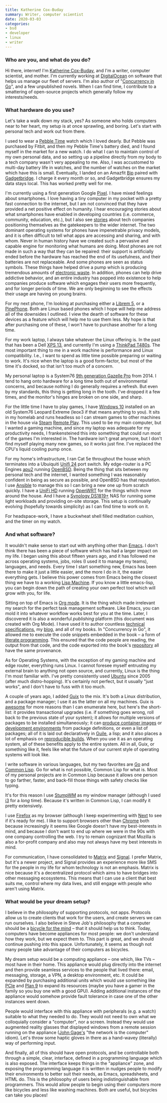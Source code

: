 ```yaml
---
title: Katherine Cox-Buday
summary: Writer, computer scientist 
date: 2020-03-03
categories:
- bsd
- developer
- linux
- writer
---
```


### Who are you, and what do you do?

Hi there, internet! I'm [Katherine Cox-Buday](https://katherine.cox-buday.com/ "Katherine's website."), and I'm a writer, computer scientist, and mother. I'm currently working at [DigitalOcean][] on software that helps us manage our fleet of servers. I'm also author of "[Concurrency in Go](https://katherine.cox-buday.com/concurrency-in-go/ "Katherine's book on Go concurrency.")", and a few unpublished novels. When I can find time, I contribute to a smattering of open-source projects which generally follow my interests/needs.

### What hardware do you use?

Let's take a walk down my stack, yes? As someone who holds computers near to her heart, my setup is at once sprawling, and boring. Let's start with personal tech and work out from there.

I used to wear a [Pebble Time][pebble-time] watch which I loved dearly. But Pebble was purchased by Fitbit, and then my Pebble Time's battery died, and I found myself in the market for a new watch. I do what I can to maintain control of my own personal data, and so setting up a pipeline directly from my body to a tech company wasn't very appealing to me. Also, I was accustomed to multi-day battery life in watches, and the number of watches on the market which have this is small. Eventually, I landed on an Amazfit [Bip][bip.2] paired with [Gadgetbridge][]. I charge it every month or so, and Gadgetbridge ensures my data stays local. This has worked pretty well for me.

I'm currently using a first generation Google [Pixel][]. I have mixed feelings about smartphones. I love having a tiny computer in my pocket with a pretty fast connection to the internet, but I am not convinced that they have provided a net positive effect on humanity. I hear encouraging stories about what smartphones have enabled in developing countries (i.e. commerce, community, education, etc.), but I also see [stories](https://www.wired.com/2016/01/facebook-zuckerberg-internet-org/ "A Wired article about Facebook's goal of connecting the whole world.") about tech companies positioning themselves as the gatekeepers to the wider internet. The two dominant operating systems for phones have impenetrable privacy models, and it is often difficult to tell what apps are accessing and sharing, and with whom. Never in human history have we created such a pervasive and capable engine for monitoring what humans are doing. Most phones are not made in such a way that they can be repaired: their support is artificially ended before the hardware has reached the end of its usefulness, and their batteries are not replaceable. And some phones are seen as status symbols. These things have helped drive a pump which is producing tremendous amounts of [electronic waste](https://en.wikipedia.org/wiki/Electronic_waste "The Wikipedia entry on electronic waste."). In addition, phones can help drive addictive behavior, and an entire industry has popped into existence to help companies produce software which engages their users more frequently, and for longer periods of time. We are only beginning to see the effects their usage are having on young brains.

For my next phone, I'm looking at purchasing either a [Librem 5][librem-5], or a [PinePhone](https://www.pine64.org/pinephone/). Both are Linux based phones which I hope will help me address all of the downsides I outlined. I view the dearth of software for these devices as a feature which will help me to use them less. My hope is that after purchasing one of these, I won't have to purchase another for a long time.

For my work laptop, I always take whatever the Linux offering is. In the past that has been a Dell [XPS 13][xps-13], and currently I'm using a [ThinkPad T480s][thinkpad-t480s]. The most important thing to me in a work machine is performance and Linux compatibility. I.e., I want to spend as little time possible preparing or waiting to work. It's nice when the laptop is a good form-factor, but most of the time it's docked, so that isn't too much of a concern.

My personal laptop is a System76 [9th generation Gazelle Pro][gazelle] from 2014. I tend to hang onto hardware for a long time both out of environmental concerns, and because nothing I do generally requires a refresh. But even by my standards, this thing is getting long in the tooth. I've dropped it a few times, and the monitor's hinges are broken on one side, and sharp.

For the little time I have to play games, I have [Windows 10][windows-10] installed on an old System76 Leopard Extreme (leox3 if that means anything to you). It sits in my homelab and runs headless so I can stream games to other machines in the house via [Steam][] [Remote Play](https://store.steampowered.com/streaming/ "Details on streaming games from Steam."). This used to be my main computer, but I wanted a gaming machine, and since my laptop was adequate for my productivity needs, I frankensteined this into something that could run most of the games I'm interested in. The hardware isn't great anymore, but I don't find myself playing many new games, so it works just fine. I've replaced the CPU's liquid cooling pump once.

For my home's infrastructure, I ran Cat 5e throughout the house which terminates into a Ubuiquiti [Unifi 24][unifi-switch] port switch. My edge-router is a PC Engines [apu2][] running [OpenBSD][]. Being the thing that sits between my personal tech and the internet, I wanted something I was reasonably confident in being as secure as possible, and OpenBSD has that reputation. I use [Ansible][] to manage this so I can bring a new one up from scratch quickly. I have a [UniFi HD](https://unifi-hd.ui.com/) running [OpenWRT][] for the things which move around the house. And I have a [Synology DS1819+][diskstation-ds1819-plus] NAS for running some light workloads and providing on-site storage. This setup is continually evolving (hopefully towards simplicity) as I can find time to work on it.

For headspace-work, I have a buckwheat shell filled meditation cushion, and the timer on my watch.

### And what software?

It wouldn't make sense to start out with anything other than [Emacs][]. I don't think there has been a piece of software which has had a larger impact on my life. I began using this about fifteen years ago, and it has followed me across operating systems, jobs, roles (I used it to manage my teams), languages, and needs. Every time I start something new, Emacs has been there to make it just a little easier, and the more I do in it, the easier everything gets. I believe this power comes from Emacs being the closest thing we have to a working [Lisp Machine](https://en.wikipedia.org/wiki/Lisp_machine "The Wikipedia entry for Lisp machines."). If you know a little emacs-lisp, you can begin down the path of creating your own perfect tool which will grow with you, for life.

Sitting on top of Emacs is [Org mode][org-mode]. It is the thing which made irrelevant my search for the perfect task management software. Like Emacs, you can mold it into whatever workflow works best for you at the time. Later, I discovered it is also a wonderful *publishing* platform (this document was created with Org Mode). I have used it to author countless [technical specifications](https://katherine.cox-buday.com/blog/2015/03/14/writing-specs-with-org-mode/ "Katherine's post about writing tech specs with Org mode."), my [blog](https://katherine.cox-buday.com/blog/2015/01/02/migrating-to-a-statically-generated-blog/ "Katherine's post on switching to a static weblog."), and all of my books. In "Concurrency in Go", it allowed me to execute the code snippets embedded in the book &#x2013; a form of [literate programming](https://en.wikipedia.org/wiki/Literate_programming "The Wikipedia entry on literate programming."). This ensured that the code people are reading, the output from that code, and the code exported into the book's [repository](https://github.com/kat-co/concurrency-in-go-src "Katherine's GitHub repo for her Go book.") all have the same provenance.

As for Operating Systems, with the exception of my gaming machine and edge router, everything runs Linux. I cannot foresee myself entrusting my external brain to anything not open source, and currently, Linux is the thing I'm most familiar with. I've pretty consistently used [Ubuntu][] since 2005 (after much distro-hopping). It's certainly not perfect, but it usually "just works", and I don't have to fuss with it too much.

A couple of years ago, I added [Guix][] to the mix. It's both a Linux distribution, and a package manager; I use it as the latter on all my machines. Guix is [awesome](https://guix.gnu.org/manual/en/html_node/Features.html#Features "A list of Guix's features.") for more reasons than I can enumerate here, but here's the short-list: it provides transactional upgrades (i.e. if something goes wrong, roll back to the previous state of your system); it allows for multiple versions of packages to be installed simultaneously; it can [produce container images](https://guix.gnu.org/manual/en/html_node/Invoking-guix-pack.html#Invoking-guix-pack "Details on Guix's ability to build a container image.") or [development environments](https://guix.gnu.org/manual/en/html_node/Invoking-guix-environment.html#Invoking-guix-environment "Details on Guix's ability to build different dev environments.") from package definitions, or even a list of packages; all of it is laid out declaratively in [Guile][], a lisp; and it also places a lot of emphasis on [reproducible builds](https://reproducible-builds.org/ "A site detailing development practises for creating reproducible software builds."). When you use it as an operating system, all of these benefits apply to the entire system. All in all, Guix, or something like it, feels like what the future of our current style of operating systems will look like.

I write software in various languages, but my two favorites are [Go][] and [Common Lisp][common-lisp]. Go for what is not possible, Common Lisp for what is. Most of my personal projects are in Common Lisp because it allows one person to go farther, faster, and back-fill those things with safety checks like typing.

It's for this reason I use [StumpWM][] as my window manager (although I used [i3][] for a *long* time). Because it's written in Common Lisp, I can modify it pretty extensively.

I use [Firefox][] as my browser (although I keep experimenting with [Next][] to see if it's ready for me). I like to support browsers other than [Chrome][] both because increasingly it seems like Google doesn't have my best-interests in mind, and because I don't want to end up where we were in the 90s with one company controlling the web. I try to remain cognizant that Mozilla is also a for-profit company and also may not always have my best interests in mind.

For communication, I have consolidated to [Matrix][] and [Signal][]. I prefer Matrix, but it's a newer project, and Signal provides an experience more like SMS for the people in my life for whom technology is not an emphasis. Matrix is nice because it's a decentralized protocol which aims to have bridges into other messaging ecosystems. This means that I can use a client that best suits me, control where my data lives, and still engage with people who aren't using Matrix.

### What would be your dream setup?

I believe in the philosophy of supporting protocols, not apps. Protocols allow us to create clients that work for the users, and create servers we can run ourselves. I also believe in Steve Job's philosophy that a computer should be a [bicycle for the mind](https://www.brainpickings.org/2011/12/21/steve-jobs-bicycle-for-the-mind-1990/ "A Brain Pickings post about Steve Jobs and his bicycle for the mind quote.") &#x2013; that it should help us to think. Today, computers have become appliances for most people: we don't understand how they work, but we expect them to. This part is great, and we should continue pushing into this space. Unfortunately, it seems as though not many people take advantage of their computers as bicycles.

My dream setup would be a computing appliance &#x2013; one which, like TVs &#x2013; most have in their home. This appliance would plug directly into the internet and then provide seamless services to the people that lived there: email, messaging, storage, a VPN, a desktop environment, etc. It could be expanded by purchasing additional units which would use something like [PCIe](https://en.wikipedia.org/wiki/PCI_Express "The Wikipedia entry for PCI Express.") and [Plan 9][plan-9] to expand its resources (maybe you have a gamer in the family so you buy one with a good GPU). Adding additional instances of the appliance would somehow provide fault tolerance in case one of the other instances went down.

People would interface with this appliance with peripherals (e.g. a watch) suitable to what they needed to do. They would not need to own what we colloquially consider a "computer", nor a screen. Instead they would use augmented reality glasses that displayed windows from a remote session running on the appliance ([John Gage's](https://en.wikipedia.org/wiki/John_Gage "John Gage's Wikipedia page.") "the network is the computer" idiom). Let's throw some haptic gloves in there as a hand-wavey (literally) way of performing input.

And finally, all of this should have open protocols, and be controllable both through a simple, clear, interface, defined in a programming language which is also exposed. The interface keeps things in the "appliance" zone, and exposing the programming language it is written in nudges people to modify their environments to better suit their needs, as Emacs, spreadsheets, and HTML do. This is the philosophy of users being indistinguishable from programmers. This would allow people to begin using their computers more like bicycles and less like washing machines. Both are useful, but bicycles can take you places!

[ansible]: https://www.ansible.com/ "An IT automation service."
[apu2]: https://www.pcengines.ch/apu2.htm "A networking router."
[bip.2]: https://us.amazfit.com/pages/amazfit-bip?variant=336750 "A smartwatch."
[chrome]: https://www.google.com/intl/en/chrome/ "A WebKit-based browser, where each tab runs in its own thread."
[common-lisp]: https://common-lisp.net/ "A programming language."
[digitalocean]: https://www.digitalocean.com/ "An SSD-based web hosting service."
[diskstation-ds1819-plus]: https://www.synology.com/en-us/support/download/DS1819+ "An 8-bay NAS."
[emacs]: http://www.gnu.org/software/emacs/ "A free open-source text editor."
[firefox]: https://www.mozilla.org/en-US/firefox/new/ "A cross-platform open-source web browser."
[gadgetbridge]: http://gadgetbridge.org/ "Android software for using smartwatch devices."
[gazelle]: https://system76.com/laptops/gazelle "A Linux laptop."
[go]: https://go.dev/ "A compiled programming language."
[guile]: https://www.gnu.org/software/guile/ "A programming language."
[guix]: https://guix.gnu.org/manual/html_node/Package-Management.html "A package management system."
[i3]: https://i3wm.org/ "An X window manager."
[librem-5]: https://puri.sm/products/librem-5/ "A 5.7 inch Linux smartphone."
[matrix]: https://matrix.org/ "A decentralised group communication tool."
[next]: https://github.com/atlas-engineer/nyxt "A keyboard-focused web browser."
[openbsd]: http://www.openbsd.org/ "An open-source operating system emphasising security and cryptography."
[openwrt]: https://openwrt.org/ "An embedded Linux distribution for wireless routers."
[org-mode]: https://orgmode.org/ "An Emacs mode for notes and to-do items."
[pebble-time]: https://en.wikipedia.org/wiki/Pebble_Time "A smartwatch."
[pixel]: https://store.google.com/product/pixel_phone?hl=ja "A 5 inch Android smartphone."
[plan-9]: https://en.wikipedia.org/wiki/Plan_9_from_Bell_Labs "A distributed operating system."
[signal]: https://en.wikipedia.org/wiki/Signal_%28software%29 "An encrypted messaging service."
[steam]: https://store.steampowered.com/ "A digital game distribution service."
[stumpwm]: https://stumpwm.github.io/ "A window manager for X."
[thinkpad-t480s]: https://www.lenovo.com/us/en/p/22TP2TT480S "A 14 inch PC laptop."
[ubuntu]: https://ubuntu.com/ "A Unix distribution."
[unifi-switch]: https://www.ui.com/ "A networking switch."
[windows-10]: https://en.wikipedia.org/wiki/Windows_10 "An operating system."
[xps-13]: https://www.dell.com/en-us/shop/cty/pdp/spd/xps-13-9333 "A 13 inch PC laptop."
